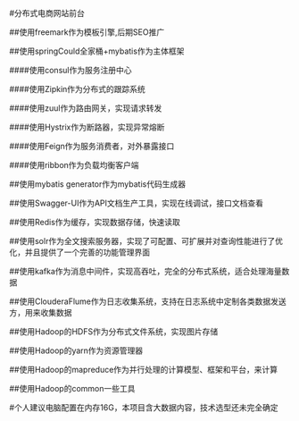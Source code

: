 #分布式电商网站前台

##使用freemark作为模板引擎,后期SEO推广

##使用springCould全家桶+mybatis作为主体框架

####使用consul作为服务注册中心

####使用Zipkin作为分布式的跟踪系统

####使用zuul作为路由网关，实现请求转发

####使用Hystrix作为断路器，实现异常熔断

####使用Feign作为服务消费者，对外暴露接口

####使用ribbon作为负载均衡客户端

##使用mybatis generator作为mybatis代码生成器

##使用Swagger-UI作为API文档生产工具，实现在线调试，接口文档查看

##使用Redis作为缓存，实现数据存储，快速读取

##使用solr作为全文搜索服务器，实现了可配置、可扩展并对查询性能进行了优化，并且提供了一个完善的功能管理界面

##使用kafka作为消息中间件，实现高吞吐，完全的分布式系统，适合处理海量数据

##使用ClouderaFlume作为日志收集系统，支持在日志系统中定制各类数据发送方，用来收集数据

##使用Hadoop的HDFS作为分布式文件系统，实现图片存储

##使用Hadoop的yarn作为资源管理器

##使用Hadoop的mapreduce作为并行处理的计算模型、框架和平台，来计算  

##使用Hadoop的common一些工具

#个人建议电脑配置在内存16G，本项目含大数据内容，技术选型还未完全确定

